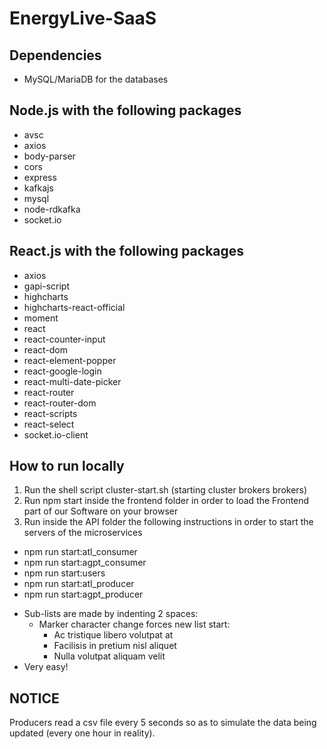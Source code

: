 # EnergyLive-SaaS
## Dependencies
* MySQL/MariaDB for the databases

## Node.js with the following packages
* avsc
* axios
* body-parser
* cors
* express
* kafkajs
* mysql
* node-rdkafka
* socket.io

## React.js with the following packages
* axios
* gapi-script
* highcharts
* highcharts-react-official
* moment
* react
* react-counter-input
* react-dom
* react-element-popper
* react-google-login
* react-multi-date-picker
* react-router
* react-router-dom
* react-scripts
* react-select
* socket.io-client

## How to run locally
1. Run the shell script cluster-start.sh (starting cluster brokers brokers)
2. Run npm start inside the frontend folder in order to load the Frontend part of our Software on your browser
3. Run inside the API folder the following instructions in order to start the servers of the microservices
 * npm run start:atl_consumer
  * npm run start:agpt_consumer
  * npm run start:users
  * npm run start:atl_producer
  * npm run start:agpt_producer

+ Sub-lists are made by indenting 2 spaces:
  - Marker character change forces new list start:
    * Ac tristique libero volutpat at
    + Facilisis in pretium nisl aliquet
    - Nulla volutpat aliquam velit
+ Very easy!
## NOTICE
Producers read a csv file every 5 seconds so as to simulate the data being updated (every one hour in reality).
